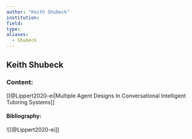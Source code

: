 ```yaml
---
author: "Keith Shubeck"
institution:
field:
type:
aliases:
  - Shubeck
---
```


## Keith Shubeck

### Content:
[[@Lippert2020-ei|Multiple Agent Designs In Conversational Intelligent Tutoring Systems]]

#### Bibliography:

![[@Lippert2020-ei]]